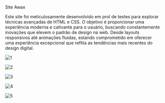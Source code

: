 Site Awax

Este site foi meticulosamente desenvolvido em prol de testes para explorar técnicas avançadas de HTML e CSS. O objetivo é proporcionar uma experiência moderna e cativante para o usuário, buscando constantemente inovações que elevem o padrão de design na web. Desde layouts responsivos até animações fluidas, estando comprometido em oferecer uma experiência excepcional que reflita as tendências mais recentes do design digital.


![1](https://github.com/samantazimmer/site-awax/assets/95974603/7e0d6549-c229-4526-a08e-6682d80b16b2)

![2](https://github.com/samantazimmer/site-awax/assets/95974603/3abcbfdf-8934-4b9d-8bc4-e772f1fbaff0)

![3](https://github.com/samantazimmer/site-awax/assets/95974603/3f7d74b9-ef21-4bdb-abe9-649d2a59aace)

![4](https://github.com/samantazimmer/site-awax/assets/95974603/1b9b5abc-c8d1-487d-ab36-a39344ea28c5)

![5](https://github.com/samantazimmer/site-awax/assets/95974603/48c14800-ff95-4960-ae80-12cff41a8e3b)
